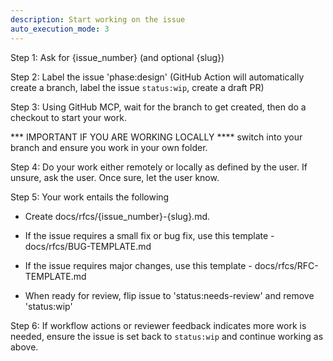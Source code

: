 ```yaml
---
description: Start working on the issue
auto_execution_mode: 3
---
```


Step 1: Ask for {issue_number} (and optional {slug})

Step 2: Label the issue 'phase:design' (GitHub Action will automatically create a branch, label the issue `status:wip`, create a draft PR)

Step 3: Using GitHub MCP, wait for the branch to get created, then do a checkout to start your work.

*** IMPORTANT IF YOU ARE WORKING LOCALLY **** switch into your branch and ensure you work in your own folder. 

Step 4: Do your work either remotely or locally as defined by the user. If unsure, ask the user. Once sure, let the user know.

Step 5: Your work entails the following

 - Create docs/rfcs/{issue_number}-{slug}.md.  

 - If the issue requires a small fix or bug fix, use this template - docs/rfcs/BUG-TEMPLATE.md 

 - If the issue requires major changes, use this template - docs/rfcs/RFC-TEMPLATE.md 

 - When ready for review, flip issue to 'status:needs-review' and remove 'status:wip'

Step 6: If workflow actions or reviewer feedback indicates more work is needed, ensure the issue is set back to `status:wip` and continue working as above.